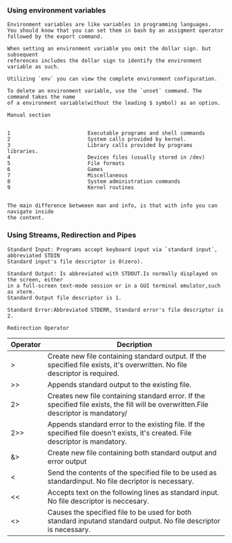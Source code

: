 ### Using environment variables

    Environment variables are like variables in programming languages.
    You should know that you can set them in bash by an assigment operator
    followed by the export command.
    
    When setting an environment variable you omit the dollar sign. but subsequent
    references includes the dollar sign to identify the environment variable as such.
    
    Utilizing `env` you can view the complete environment configuration.
    
    To delete an environment variable, use the `unset` command. The command takes the name
    of a environment variable(without the leading $ symbol) as an option. 
    
    Manual section
    
    
    1                         Executable programs and shell commands
    2                         System calls provided by kernel.
    3                         Library calls provided by programs libraries.
    4                         Devices files (usually stored in /dev)
    5                         File formats
    6                         Games
    7                         Miscellaneous
    8                         System administration commands
    9                         Kernel routines
    
    
    The main difference betweeen man and info, is that with info you can navigate inside
    the content.
    
### Using Streams, Redirection and Pipes


    Standard Input: Programs accept keyboard input via `standard input`, abbreviated STDIN
    Standard input's file descriptor is 0(zero).
    
    Standard Output: Is abbreviated with STDOUT.Is normally displayed on the screen, either
    in a full-screen text-mode session or in a GUI terminal emulator,such as xterm.
    Standard Output file descriptor is 1.
     
    Standard Error:Abbreviated STDERR, Standard error's file descriptor is 2.
    
    Redirection Operator
   
   
 | Operator  |  Decription   |
 | --------- | ------------- |
 | >        | Create new file containing standard output. If the specified file exists, it's overwritten. No file descriptor is required. |
 | >>       | Appends standard output to the existing file. |
 | 2>       | Creates new file containing standard error. If the specified file exists, the fill will be overwritten.File descriptor is mandatory/  |
 | 2>>      | Appends standard error to the existing file. If the specified file doesn't exists, it's created. File descriptor is mandatory. |
 | &>       | Create new file containing both standard output and error output |
 | <        | Send the contents of the specified file to be used as standardinput. No file decriptor is necessary. |
 | <<       | Accepts text on the following lines as standard input. No file descriptor is neccesary. |
 | <>       | Causes the specified file to be used for both standard inputand standard output. No file descriptor is necessary. |
    
    

